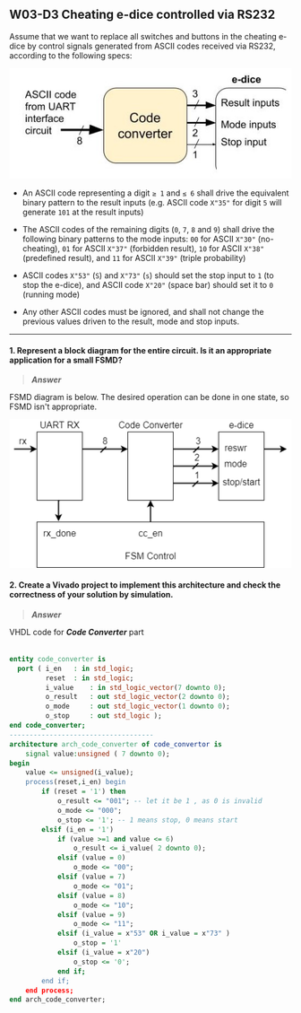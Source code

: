 ## W03-D3 Cheating e-dice controlled via RS232

Assume that we want to replace all switches and buttons in the cheating e-dice by control signals generated from ASCII codes received via RS232, according to the following specs:

<img src="/Resources/images/w3d3.jpg" width="600">

- An ASCII code representing a digit `≥ 1` and `≤ 6` shall drive the equivalent binary pattern to the result inputs (e.g. ASCII code `X"35"` for digit `5` will generate `101` at the result inputs)

- The ASCII codes of the remaining digits (`0`, `7`, `8` and `9`) shall drive the following binary patterns to the mode inputs: `00` for ASCII `X"30"` (no-cheating), `01` for ASCII `X"37"` (forbidden result), `10` for ASCII `X"38"` (predefined result), and `11` for ASCII `X"39"` (triple probability)

- ASCII codes `X"53"` (`S`) and `X"73"` (`s`) should set the stop input to `1` (to stop the e-dice), and ASCII code `X"20"` (space bar) should set it to `0` (running mode)

- Any other ASCII codes must be ignored, and shall not change the previous values driven to the result, mode and stop inputs.

---

#### 1. Represent a block diagram for the entire circuit. Is it an appropriate application for a small FSMD?

>***Answer***

FSMD diagram is below. The desired operation can be done in one state, so FSMD isn't appropriate.

<img src="/Resources/images/w3d3_FSMD.png" width="600">


#### 2. Create a Vivado project to implement this architecture and check the correctness of your solution by simulation.

>***Answer***

VHDL code for ***Code Converter*** part

```vhdl

entity code_converter is
  port ( i_en 	: in std_logic;
         reset 	: in std_logic;
         i_value 	: in std_logic_vector(7 downto 0);
         o_result 	: out std_logic_vector(2 downto 0);
         o_mode 	: out std_logic_vector(1 downto 0);
         o_stop 	: out std_logic );
end code_converter;
------------------------------------
architecture arch_code_converter of code_convertor is
	signal value:unsigned ( 7 downto 0);
begin
	value <= unsigned(i_value);
	process(reset,i_en) begin
		if (reset = '1') then
			o_result <= "001"; -- let it be 1 , as 0 is invalid
			o_mode <= "000";
			o_stop <= '1'; -- 1 means stop, 0 means start
		elsif (i_en = '1')
			if (value >=1 and value <= 6)
				o_result <= i_value( 2 downto 0);
			elsif (value = 0)
				o_mode <= "00";
			elsif (value = 7)
				o_mode <= "01";
			elsif (value = 8)
				o_mode <= "10";
			elsif (value = 9)
				o_mode <= "11";
			elsif (i_value = x"53" OR i_value = x"73" )
				o_stop = '1'
			elsif (i_value = x"20")
				o_stop <= '0';
			end if;
		end if;
	end process;
end arch_code_converter;
```

